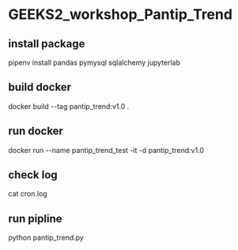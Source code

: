# GEEKS2_workshop_Pantip_Trend

## install package
pipenv install pandas pymysql sqlalchemy jupyterlab

## build docker
docker build --tag pantip_trend:v1.0 .

## run docker
docker run --name pantip_trend_test -it -d pantip_trend:v1.0

## check log
cat cron.log

## run pipline
python pantip_trend.py
